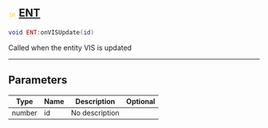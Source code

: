 ## ![shared](.gitbook/assets/shared.png) [ENT](home/ENT)



```lua
void ENT:onVISUpdate(id)
```

Called when the entity VIS is updated

------
## Parameters

| Type   | Name | Description | Optional |
| ------ | ---- | ----------- | -------: |
| number | id | No description |  |


